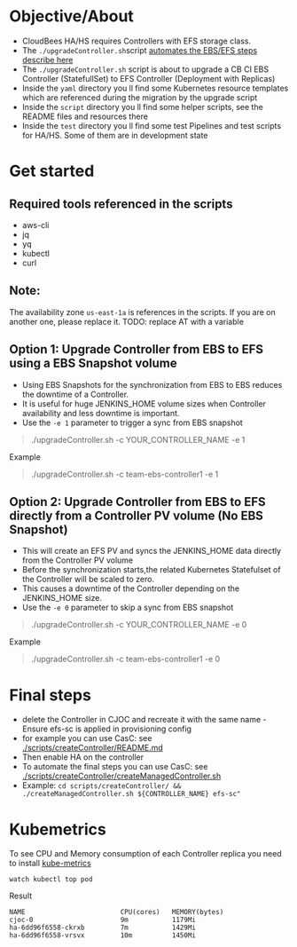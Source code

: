 # Objective/About 

* CloudBees HA/HS requires Controllers with EFS storage class.
* The  `./upgradeController.sh`script [automates the EBS/EFS steps describe here](https://docs.cloudbees.com/docs/cloudbees-ci/latest/ha-install-guide/install-ha-on-platforms#_migrate_an_existing_managed_controller_controller_to_high_availability_ha)
* The `./upgradeController.sh` script is about to upgrade a CB CI EBS Controller (StatefullSet) to EFS Controller (Deployment with Replicas)
* Inside the `yaml` directory you ll find some Kubernetes resource templates which are referenced during the migration by the upgrade script
* Inside the `script` directory you ll find some helper scripts, see the README files and resources there
* Inside the `test` directory you ll find some test Pipelines and test scripts for HA/HS. Some of them are in development state

# Get started

## Required tools referenced in the scripts

* aws-cli
* jq
* yq
* kubectl
* curl

## Note:

The availability zone `us-east-1a` is references in the scripts. 
If you are on another one, please replace it. 
TODO: replace AT with a variable

## Option 1: Upgrade Controller from EBS to EFS using a EBS Snapshot volume

* Using EBS Snapshots for the synchronization from EBS to EBS reduces the downtime of a Controller.
* It is useful for huge JENKINS_HOME volume sizes when Controller availability and less downtime is important.
* Use the `-e 1` parameter to trigger a sync from EBS snapshot

> ./upgradeController.sh -c YOUR_CONTROLLER_NAME  -e 1

Example
> ./upgradeController.sh -c team-ebs-controller1  -e 1

## Option 2: Upgrade Controller from EBS to EFS directly from a Controller PV volume (No EBS Snapshot)

* This will create an EFS PV and syncs the JENKINS_HOME data directly from the Controller PV volume
* Before the synchronization starts,the related  Kubernetes Statefulset of the Controller will be scaled to zero. 
* This causes a downtime of the Controller depending on the JENKINS_HOME size. 
* Use the `-e 0` parameter to skip a sync from EBS snapshot

> ./upgradeController.sh -c YOUR_CONTROLLER_NAME  -e 0

Example
> ./upgradeController.sh -c team-ebs-controller1  -e 0


# Final steps
* delete the Controller in CJOC and recreate it with the same name - Ensure efs-sc is applied in provisioning config
* for example you can use CasC: see [./scripts/createController/README.md](./scripts/createController/README.md) 
* Then enable HA on the controller
* To automate the final steps you can use CasC: see  [./scripts/createController/createManagedController.sh](./scripts/createController/createManagedController.sh)
* Example:  `cd scripts/createController/ && ./createManagedController.sh ${CONTROLLER_NAME} efs-sc"`



# Kubemetrics

To see CPU and Memory consumption of each Controller replica you need to install [kube-metrics](https://docs.aws.amazon.com/eks/latest/userguide/metrics-server.html)

```
watch kubectl top pod
```
Result
```
NAME                        CPU(cores)   MEMORY(bytes)
cjoc-0                      9m           1179Mi
ha-6dd96f6558-ckrxb         7m           1429Mi
ha-6dd96f6558-vrsvx         10m          1450Mi
```
